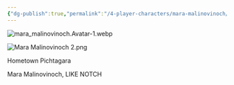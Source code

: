 ```yaml
---
{"dg-publish":true,"permalink":"/4-player-characters/mara-malinovinoch/"}
---
```


![mara_malinovinoch.Avatar-1.webp](/img/user/Images/mara_malinovinoch.Avatar-1.webp)

![Mara Malinovinoch 2.png](/img/user/Images/Mara%20Malinovinoch%202.png)

Hometown Pichtagara

Mara Malinovinoch, LIKE NOTCH